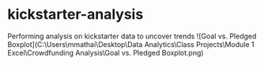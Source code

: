 # kickstarter-analysis
Performing analysis on kickstarter data to uncover trends
![Goal vs. Pledged Boxplot](C:\Users\mmathai\Desktop\Data Analytics\Class Projects\Module 1 Excel\Crowdfunding Analysis\Goal vs. Pledged Boxplot.png)
